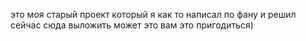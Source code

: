 это моя старый проект который я как то написал по фану и решил сейчас сюда выложить может это вам это пригодиться)
